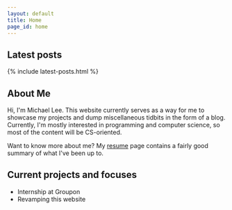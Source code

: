```yaml
---
layout: default
title: Home
page_id: home
---
```


## Latest posts 

{% include latest-posts.html %}


## About Me 

Hi, I'm Michael Lee. This website currently serves as a way for me to showcase my projects and dump miscellaneous tidbits in the form of a blog. Currently, I'm mostly interested in programming and computer science, so most of the content will be CS-oriented. 

Want to know more about me? My [resume](/resume) page contains a fairly good summary of what I've been up to.


## Current projects and focuses

-   Internship at Groupon
-   Revamping this website